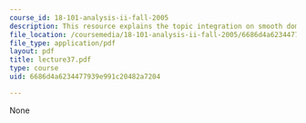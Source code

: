 ```yaml
---
course_id: 18-101-analysis-ii-fall-2005
description: This resource explains the topic integration on smooth domains.
file_location: /coursemedia/18-101-analysis-ii-fall-2005/6686d4a6234477939e991c20482a7204_lecture37.pdf
file_type: application/pdf
layout: pdf
title: lecture37.pdf
type: course
uid: 6686d4a6234477939e991c20482a7204

---
```

None